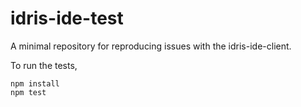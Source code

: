 # idris-ide-test

A minimal repository for reproducing issues with the idris-ide-client.

To run the tests,
```
npm install
npm test
```
